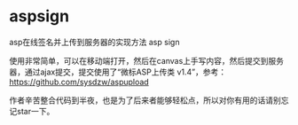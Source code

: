 # aspsign
asp在线签名并上传到服务器的实现方法  asp sign


使用非常简单，可以在移动端打开，然后在canvas上手写内容，然后提交到服务器，通过ajax提交，提交使用了“微标ASP上传类 v1.4”，参考：https://github.com/sysdzw/aspupload

作者辛苦整合代码到半夜，也是为了后来者能够轻松点，所以对你有用的话请别忘记star一下。
